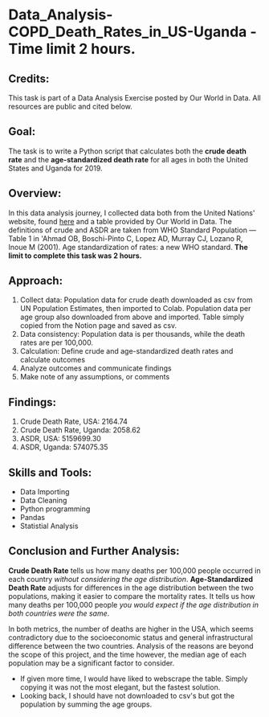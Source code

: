 # **Data_Analysis-COPD_Death_Rates_in_US-Uganda - Time limit 2 hours.** 

## **Credits:**
This task is part of a Data Analysis Exercise posted by Our World in Data. All resources are public and cited below. 

## **Goal:**
The task is to write a Python script that calculates both the **crude death rate** and the **age-standardized death rate** for all ages in both the United States and Uganda for 2019.

## **Overview:**
In this data analysis journey, I collected data both from the United Nations' website, found [here](https://population.un.org/wpp/Download/Standard/Population/) and a table provided by Our World in Data. The definitions of crude and ASDR are taken from WHO Standard Population — Table 1 in 'Ahmad OB, Boschi-Pinto C, Lopez AD, Murray CJ, Lozano R, Inoue M (2001). Age standardization of rates: a new WHO standard. **The limit to complete this task was 2 hours.** 

## **Approach:**
1. Collect data: Population data for crude death downloaded as csv from UN Population Estimates, then imported to Colab. Population data per age group also downloaded from above and imported. Table simply copied from the Notion page and saved as csv.
2. Data consistency: Population data is per thousands, while the death rates are per 100,000.
3. Calculation: Define crude and age-standardized death rates and calculate outcomes
4. Analyze outcomes and communicate findings
5. Make note of any assumptions, or comments

## **Findings:**
1. Crude Death Rate, USA: 2164.74
2. Crude Death Rate, Uganda: 2058.62
3. ASDR, USA: 5159699.30
4. ASDR, Uganda: 574075.35

## **Skills and Tools:**
- Data Importing
- Data Cleaning
- Python programming
- Pandas
- Statistial Analysis

## **Conclusion and Further Analysis:**
**Crude Death Rate** tells us how many deaths per 100,000 people occurred in each country *without considering the age distribution*.
**Age-Standardized Death Rate** adjusts for differences in the age distribution between the two populations, making it easier to compare the mortality rates. It tells us how many deaths per 100,000 people *you would expect if the age distribution in both countries were the same*.

In both metrics, the number of deaths are higher in the USA, which seems contradictory due to the socioeconomic status and general infrastructural difference between the two countries.
Analysis of the reasons are beyond the scope of this project, and the time however, the median age of each population may be a significant factor to consider.

- If given more time, I would have liked to webscrape the table. Simply copying it was not the most elegant, but the fastest solution.
- Looking back, I should have not downloaded to csv's but got the population by summing the age groups.

